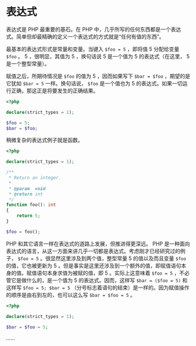 # 表达式

表达式是 PHP 最重要的基石。在 PHP 中，几乎所写的任何东西都是一个表达式。简单但却最精确的定义一个表达式的方式就是“任何有值的东西”。

最基本的表达式形式是常量和变量。当键入 `$foo = 5` ，即将值 5 分配给变量 `$foo` 。 5 ，很明显，其值为 5 ，换句话说 5 是一个值为 5 的表达式（在这里， 5 是一个整型常量）。

赋值之后，所期待情况是 `$foo` 的值为 5 ，因而如果写下 `$bar = $foo` ，期望的是它犹如 `$bar = 5` 一样。换句话说， `$foo` 是一个值也为 5 的表达式。如果一切运行正确，那这正是将要发生的正确结果。

```php
<?php

declare(strict_types = 1);

$foo = 5;
$bar = $foo;

```

稍微复杂的表达式例子就是函数。

```php
<?php

declare(strict_types = 1);

/**
 * Return an integer.
 *
 * @param  void
 * @return int
 */
function foo(): int
{
    return 5;
}

$foo = foo();

```

PHP 和其它语言一样在表达式的道路上发展，但推进得更深远。 PHP 是一种面向表达式的语言，从这一方面来讲几乎一切都是表达式。考虑刚才已经研究过的例子， `$foo = 5` 。很显然这里涉及到两个值，整型常量 5 的值以及而且变量 `$foo` 的值，它也被更新为 5 。但是事实是这里还涉及到一个额外的值，即赋值语句本身的值。赋值语句本身求值为被赋的值，即 5 。实际上这意味着 `$foo = 5` ，不必管它是做什么的，是一个值为 5 的表达式。因而，这样写 `$bar = ($foo = 5)` 和这样写 `$foo = 5; $bar = 5` （分号标志着语句的结束）是一样的。因为赋值操作的顺序是由右到左的，也可以这么写 `$bar = $foo = 5` 。

```php
<?php

declare(strict_types = 1);

$bar = $foo = 5;

```

……